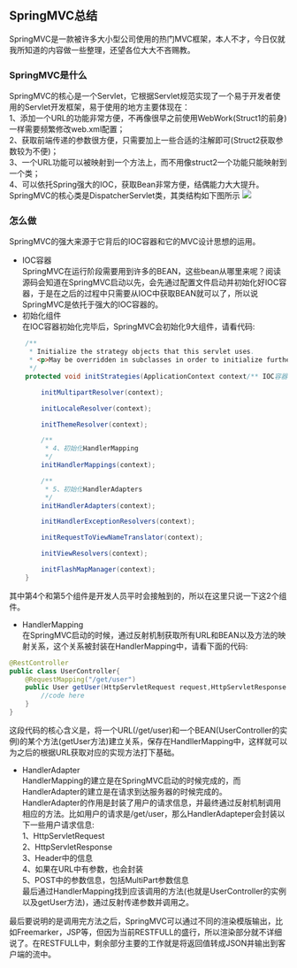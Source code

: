 ## SpringMVC总结

SpringMVC是一款被许多大小型公司使用的热门MVC框架，本人不才，今日仅就我所知道的内容做一些整理，还望各位大大不吝赐教。

### SpringMVC是什么
SpringMVC的核心是一个Servlet，它根据Servlet规范实现了一个易于开发者使用的Servlet开发框架，易于使用的地方主要体现在：  
1、添加一个URL的功能非常方便，不再像很早之前使用WebWork(Struct1的前身)一样需要频繁修改web.xml配置；  
2、获取前端传递的参数很方便，只需要加上一些合适的注解即可(Struct2获取参数较为不便)；  
3、一个URL功能可以被映射到一个方法上，而不用像struct2一个功能只能映射到一个类；  
4、可以依托Spring强大的IOC，获取Bean非常方便，结偶能力大大提升。  
SpringMVC的核心类是DispatcherServlet类，其类结构如下图所示
![](https://swapp-images.oss-cn-hangzhou.aliyuncs.com/user-head-img/20170930/005e48ef3c6b700c411219ebc399e05e.png)

### 怎么做
SpringMVC的强大来源于它背后的IOC容器和它的MVC设计思想的运用。
- IOC容器  
SpringMVC在运行阶段需要用到许多的BEAN，这些bean从哪里来呢？阅读源码会知道在SpringMVC启动以先，会先通过配置文件启动并初始化好IOC容器，于是在之后的过程中只需要从IOC中获取BEAN就可以了，所以说SpringMVC是依托于强大的IOC容器的。
- 初始化组件  
在IOC容器初始化完毕后，SpringMVC会初始化9大组件，请看代码:
```java
	/**
	 * Initialize the strategy objects that this servlet uses.
	 * <p>May be overridden in subclasses in order to initialize further strategy objects.
	 */
	protected void initStrategies(ApplicationContext context/** IOC容器 */) {

		initMultipartResolver(context);

		initLocaleResolver(context);

		initThemeResolver(context);

		/**
		 * 4、初始化HandlerMapping
         */
		initHandlerMappings(context);

		/**
		 * 5、初始化HandlerAdapters
         */
		initHandlerAdapters(context);

		initHandlerExceptionResolvers(context);

		initRequestToViewNameTranslator(context);

		initViewResolvers(context);

		initFlashMapManager(context);
	}
```
其中第4个和第5个组件是开发人员平时会接触到的，所以在这里只说一下这2个组件。
- HandlerMapping  
在SpringMVC启动的时候，通过反射机制获取所有URL和BEAN以及方法的映射关系，这个关系被封装在HandlerMapping中，请看下面的代码:
```java
@RestController
public class UserController{
    @RequestMapping("/get/user")
    public User getUser(HttpServletRequest request,HttpServletResponse response){
        //code here
    }
}
```

这段代码的核心含义是，将一个URL(/get/user)和一个BEAN(UserController的实例)的某个方法(getUser方法)建立关系，保存在HandllerMapping中，这样就可以为之后的根据URL获取对应的实现方法打下基础。

- HandlerAdapter  
HandlerMapping的建立是在SpringMVC启动的时候完成的，而HandlerAdapter的建立是在请求到达服务器的时候完成的。  
HandlerAdapter的作用是封装了用户的请求信息，并最终通过反射机制调用相应的方法。比如用户的请求是/get/user，那么HandlerAdapteper会封装以下一些用户请求信息:  
1、HttpServletRequest  
2、HttpServletResponse  
3、Header中的信息  
4、如果在URL中有参数，也会封装  
5、POST中的参数信息，包括MultiPart参数信息  
最后通过HandlerMapping找到应该调用的方法(也就是UserController的实例以及getUser方法)，通过反射传递参数并调用之。

最后要说明的是调用完方法之后，SpringMVC可以通过不同的渲染模版输出，比如Freemarker，JSP等，但因为当前RESTFULL的盛行，所以渲染部分就不详细说了。在RESTFULL中，剩余部分主要的工作就是将返回值转成JSON并输出到客户端的流中。


